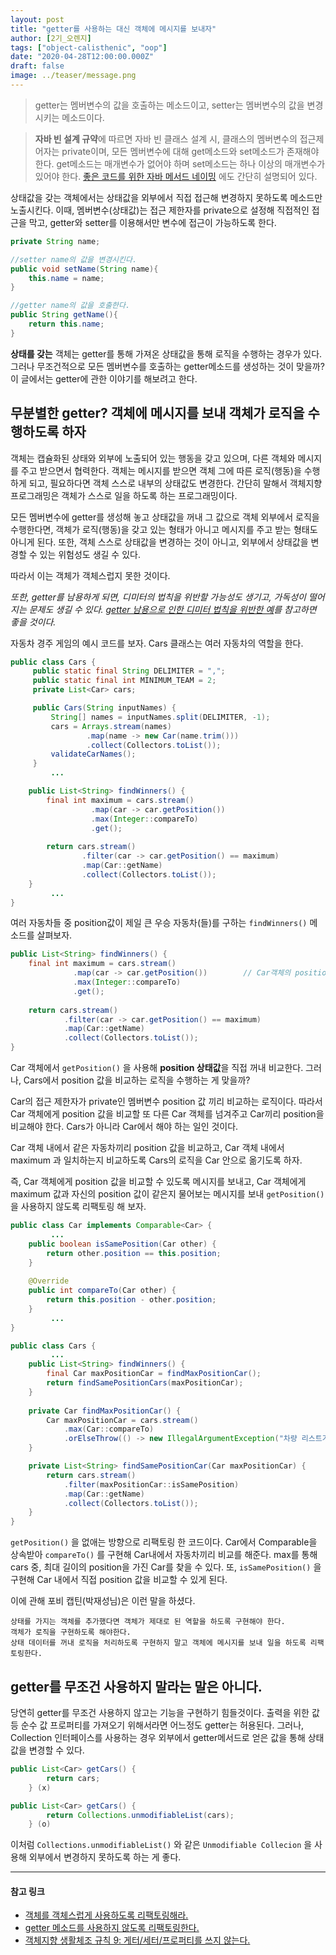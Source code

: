 ```yaml
---
layout: post
title: "getter를 사용하는 대신 객체에 메시지를 보내자"
author: [2기_오렌지]
tags: ["object-calisthenic", "oop"]
date: "2020-04-28T12:00:00.000Z"
draft: false
image: ../teaser/message.png
---
```


 > getter는 멤버변수의 값을 호출하는 메소드이고, setter는 멤버변수의 값을 변경시키는 메소드이다.


 > **자바 빈  설계 규약**에 따르면 자바 빈 클래스 설계 시,
 > 클래스의 멤버변수의 접근제어자는 private이며, 모든 멤버변수에 대해 get메소드와 set메소드가 존재해야 한다.
 > get메소드는 매개변수가 없어야 하며 set메소드는 하나 이상의 매개변수가 있어야 한다.
 > [좋은 코드를 위한 자바 메서드 네이밍](https://tecoble.techcourse.co.kr/post/2020-04-26-Method-Naming) 에도 간단히 설명되어 있다.

상태값을 갖는 객체에서는 상태값을 외부에서 직접 접근해 변경하지 못하도록 메소드만 노출시킨다.
이때, 멤버변수(상태값)는 접근 제한자를 private으로 설정해 직접적인 접근을 막고, getter와 setter를 이용해서만 변수에 접근이 가능하도록 한다.


```java
private String name;

//setter name의 값을 변경시킨다.
public void setName(String name){
    this.name = name;
}

//getter name의 값을 호출한다.
public String getName(){
    return this.name;
}
```

**상태를 갖는** 객체는 getter를 통해 가져온 상태값을 통해 로직을 수행하는 경우가 있다.
그러나 무조건적으로 모든 멤버변수를 호출하는  getter메소드를 생성하는 것이 맞을까?
이 글에서는 getter에 관한 이야기를 해보려고 한다.




## 무분별한 getter? 객체에 메시지를 보내 객체가 로직을 수행하도록 하자

객체는 캡슐화된 상태와 외부에 노출되어 있는 행동을 갖고 있으며, 다른 객체와 메시지를 주고 받으면서 협력한다.
객체는 메시지를 받으면 객체 그에 따른 로직(행동)을 수행하게 되고, 필요하다면 객체 스스로 내부의 상태값도 변경한다.
간단히 말해서 객체지향 프로그래밍은 객체가 스스로 일을 하도록 하는 프로그래밍이다.

모든 멤버변수에 getter를 생성해 놓고 상태값을 꺼내 그 값으로 객체 외부에서 로직을 수행한다면, 객체가 로직(행동)을 갖고 있는 형태가 아니고 메시지를 주고 받는 형태도 아니게 된다. 
또한, 객체 스스로 상태값을 변경하는 것이 아니고, 외부에서 상태값을 변경할 수 있는 위험성도 생길 수 있다.

따라서 이는 객체가 객체스럽지 못한 것이다.



*또한,
getter를 남용하게 되면, 디미터의 법칙을 위반할 가능성도 생기고, 가독성이 떨어지는 문제도 생길 수 있다.
[getter 남용으로 인한 디미터 법칙을 위반한 예](https://johngrib.github.io/wiki/law-of-demeter/#%EB%94%94%EB%AF%B8%ED%84%B0-%EB%B2%95%EC%B9%99%EC%9D%84-%EC%9C%84%EB%B0%98%ED%95%9C-%EC%BD%94%EB%93%9C---%EA%B8%B0%EC%B0%A8-%EC%B6%A9%EB%8F%8C)를 참고하면 좋을 것이다.*



자동차 경주 게임의 예시 코드를 보자.
Cars 클래스는 여러 자동차의 역할을 한다.

```java
public class Cars {
     public static final String DELIMITER = ",";
     public static final int MINIMUM_TEAM = 2;
     private List<Car> cars;

     public Cars(String inputNames) {
         String[] names = inputNames.split(DELIMITER, -1);
         cars = Arrays.stream(names)
                 .map(name -> new Car(name.trim()))
                 .collect(Collectors.toList());
         validateCarNames();
     }
         ...

    public List<String> findWinners() {
        final int maximum = cars.stream()
                  .map(car -> car.getPosition())	
                  .max(Integer::compareTo)
                  .get();
           
        return cars.stream()
                .filter(car -> car.getPosition() == maximum)
                .map(Car::getName)
                .collect(Collectors.toList());
    } 
         ...
}
```

여러 자동차들 중 position값이 제일 큰 우승 자동차(들)를 구하는 `findWinners()` 메소드를 살펴보자. 

```java
public List<String> findWinners() {
    final int maximum = cars.stream()
              .map(car -> car.getPosition())		// Car객체의 position = 자동차가 움직인 거리
              .max(Integer::compareTo)
              .get();
           
    return cars.stream()
            .filter(car -> car.getPosition() == maximum)
            .map(Car::getName)
            .collect(Collectors.toList());
} 
```

Car 객체에서 `getPosition()` 을 사용해 **position 상태값**을 직접 꺼내 비교한다.
그러나, Cars에서 position 값을 비교하는 로직을 수행하는 게 맞을까?

Car의 접근 제한자가 private인 멤버변수 position 값 끼리 비교하는 로직이다.
따라서 Car 객체에게 position 값을 비교할 또 다른 Car 객체를 넘겨주고 Car끼리 position을 비교해야 한다.
Cars가 아니라 Car에서 해야 하는 일인 것이다.

Car 객체 내에서 같은 자동차끼리 position 값을 비교하고, 
Car 객체 내에서 maximum 과 일치하는지 비교하도록 Cars의 로직을 Car 안으로 옮기도록 하자.

즉, Car 객체에게 position 값을 비교할 수 있도록 메시지를 보내고,
Car 객체에게 maximum 값과 자신의 position 값이 같은지 물어보는 메시지를 보내 `getPosition()` 을 사용하지 않도록 리팩토링 해 보자.

```java
public class Car implements Comparable<Car> {
         ...
    public boolean isSamePosition(Car other) {
        return other.position == this.position;
 	}
 	
    @Override
    public int compareTo(Car other) {
        return this.position - other.position;
    }
         ...
}

public class Cars {
         ...
    public List<String> findWinners() {
        final Car maxPositionCar = findMaxPositionCar();
        return findSamePositionCars(maxPositionCar);
    }
    
    private Car findMaxPositionCar() {
        Car maxPositionCar = cars.stream()
            .max(Car::compareTo)
            .orElseThrow(() -> new IllegalArgumentException("차량 리스트가 비었습니다."));
    }

    private List<String> findSamePositionCar(Car maxPositionCar) {
        return cars.stream()
            .filter(maxPositionCar::isSamePosition)
            .map(Car::getName)
            .collect(Collectors.toList());
    }
}
```
`getPosition()` 을 없애는 방향으로 리팩토링 한 코드이다.
Car에서 Comparable을 상속받아 `compareTo()` 를 구현해 Car내에서 자동차끼리 비교를 해준다.
max를 통해 cars 중, 최대 길이의 position을 가진 Car를 찾을 수 있다.
또, `isSamePosition()` 을 구현해 Car 내에서 직접 position 값을 비교할 수 있게 된다.




이에 관해 포비 캡틴(박재성님)은 이런 말을 하셨다.
```
상태를 가지는 객체를 추가했다면 객체가 제대로 된 역할을 하도록 구현해야 한다.
객체가 로직을 구현하도록 해야한다.
상태 데이터를 꺼내 로직을 처리하도록 구현하지 말고 객체에 메시지를 보내 일을 하도록 리팩토링한다.
```



## getter를 무조건 사용하지 말라는 말은 아니다.

당연히 getter를 무조건 사용하지 않고는 기능을 구현하기 힘들것이다.
출력을 위한 값 등 순수 값 프로퍼티를 가져오기 위해서라면 어느정도 getter는 허용된다.
그러나, Collection 인터페이스를 사용하는 경우 외부에서 getter메서드로 얻은 값을 통해 상태값을 변경할 수 있다.

```java
public List<Car> getCars() {
		return cars;
	} (x)

public List<Car> getCars() {
		return Collections.unmodifiableList(cars);
	} (o)
```
이처럼 `Collections.unmodifiableList()` 와 같은 `Unmodifiable Collecion` 을 사용해 외부에서 변경하지 못하도록 하는 게 좋다.



------

#### 참고 링크

+ [객체를 객체스럽게 사용하도록 리팩토링해라.](https://www.slipp.net/questions/559)
+ [getter 메소드를 사용하지 않도록 리팩토링한다.](https://www.slipp.net/questions/565)
+ [객체지향 생활체조 규칙 9: 게터/세터/프로퍼티를 쓰지 않는다.](https://developerfarm.wordpress.com/2012/02/01/object_calisthenics_10/)
